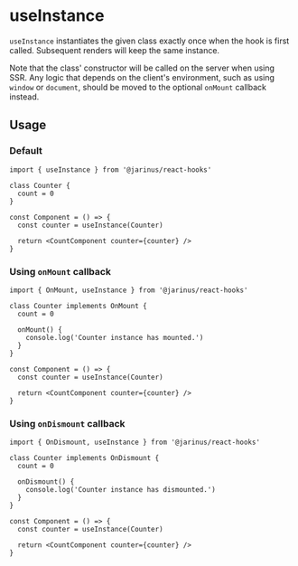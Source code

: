 # useInstance

`useInstance` instantiates the given class exactly once when the hook is first called. Subsequent renders will keep the
same instance.

Note that the class' constructor will be called on the server when using SSR. Any logic that depends on the client's
environment, such as using `window` or `document`, should be moved to the optional `onMount` callback instead.

## Usage

### Default

```tsx
import { useInstance } from '@jarinus/react-hooks'

class Counter {
  count = 0
}

const Component = () => {
  const counter = useInstance(Counter)

  return <CountComponent counter={counter} />
}
```

### Using `onMount` callback

```tsx
import { OnMount, useInstance } from '@jarinus/react-hooks'

class Counter implements OnMount {
  count = 0

  onMount() {
    console.log('Counter instance has mounted.')
  }
}

const Component = () => {
  const counter = useInstance(Counter)

  return <CountComponent counter={counter} />
}
```

### Using `onDismount` callback

```tsx
import { OnDismount, useInstance } from '@jarinus/react-hooks'

class Counter implements OnDismount {
  count = 0

  onDismount() {
    console.log('Counter instance has dismounted.')
  }
}

const Component = () => {
  const counter = useInstance(Counter)

  return <CountComponent counter={counter} />
}
```
